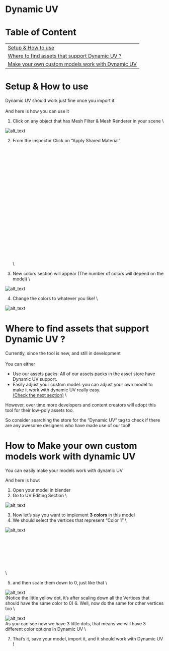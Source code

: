 # Dynamic UV


# Table of Content


<table>
  <tr>
   <td><a href="#heading=h.2mcvygr6kyjq">Setup & How to use</a>
   </td>
  </tr>
  <tr>
   <td><a href="#heading=h.f9q27c8hv0fk">Where to find assets that support Dynamic UV ?</a>
   </td>
  </tr>
  <tr>
   <td><a href="#heading=h.djnotzu7hxdv">Make your own custom models work with Dynamic UV</a>
   </td>
  </tr>
</table>



# Setup & How to use

Dynamic UV should work just fine once you import it. \
 \
And here is how you can use it 



1. Click on any object that has Mesh Filter & Mesh Renderer in your scene  \


![alt_text](https://drive.google.com/uc?export=view&id=1NJL9LQh1uHirLaqtQ7lF9Vd8lspJnuEd)

2. From the inspector Click on “Apply Shared Material” \
 \
 \
 \
 \
 \
 \
 \
 \
 \
 \
 \
 \
 \
 \
 \
 \
 \
 \
 \
 \
 \
 \
 \

3. New colors section will appear (The number of colors will depend on the model) \

![alt_text](images/image2.png "image_tooltip")

4. Change the colors to whatever you like!  \

![alt_text](images/image3.png "image_tooltip")



# Where to find assets that support Dynamic UV ?

Currently, since the tool is new, and still in development \
 \
You can either 



* Use our assets packs: All of our assets packs in the asset store have Dynamic UV support.
* Easily adjust your custom model: you can adjust your own model to make it work with dynamic UV really easy. \
[(Check the next section)](#heading=h.djnotzu7hxdv) \


However, over time more developers and content creators will adopt this tool for their low-poly assets too.

So consider searching the store for the “Dynamic UV” tag to check if there are any awesome designers who have made use of our tool!


# How to Make your own custom models work with dynamic UV 

You can easily make your models work with dynamic UV

And here is how:



1. Open your model in blender
2. Go to UV Editing Section \

![alt_text](images/image4.png "image_tooltip")

3. Now let’s say you want to implement **3 colors** in this model
4. We should select the vertices that represent “Color 1” \

![alt_text](images/image5.png "image_tooltip")
  \
 \
 \
 \
 \
 \
 \
 \
 \

5. and then scale them down to 0, just like that  \

![alt_text](images/image6.png "image_tooltip")
 \
(Notice the little yellow dot, it’s after scaling down all the Vertices that should have the same color to 0)
6. Well, now do the same for other vertices too \

![alt_text](images/image7.png "image_tooltip")
 \
As you can see now we have 3 little dots, that means we will have 3 different color options in Dynamic UV \

7. That’s it, save your model, import it, and it should work with Dynamic UV !
